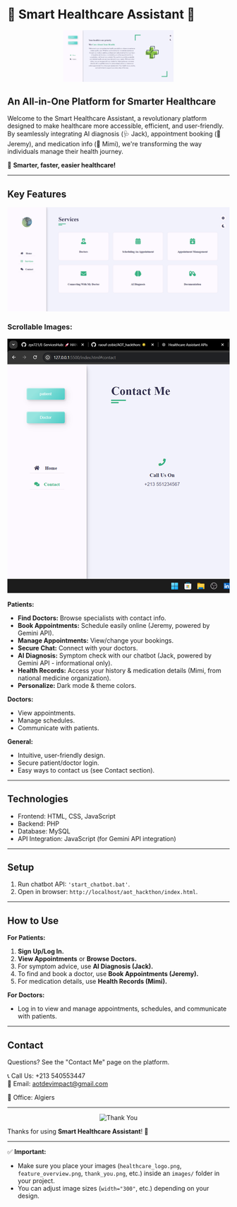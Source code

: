 
# 🌟 Smart Healthcare Assistant 🌟

<p align="center">
  <img src="https://raw.githubusercontent.com/raouf-zobir/AOT_hackthon/refs/heads/main/images/HomePage.png" width="250" alt="Smart Healthcare Assistant">
</p>

## An All-in-One Platform for Smarter Healthcare

Welcome to the Smart Healthcare Assistant, a revolutionary platform designed to make healthcare more accessible, efficient, and user-friendly. By seamlessly integrating AI diagnosis (🩺 Jack), appointment booking (📅 Jeremy), and medication info (💊 Mimi), we're transforming the way individuals manage their health journey.

🚀 **Smarter, faster, easier healthcare!**

---

## Key Features

<p align="center">
  <img src="https://raw.githubusercontent.com/raouf-zobir/AOT_hackthon/refs/heads/main/images/Features.png" width="600" alt="Features Overview">
</p>

### Scrollable Images:

<div style="overflow-x: auto; white-space: nowrap;">
  <img src="https://raw.githubusercontent.com/raouf-zobir/AOT_hackthon/refs/heads/main/images/ContactUs.png" alt="Contact Us" style="max-width: none; height: auto; margin-right: 10px;">

  <img src="https://raw.githubusercontent.com/raouf-zobir/AOT_hackthon/refs/heads/main/images/DarkMode.png" alt="Dark Mode" style="max-width: none; height: auto; margin-right: 10px;">
  <img src="https://raw.githubusercontent.com/raouf-zobir/AOT_hackthon/refs/heads/main/images/Features.png" alt="Features" style="max-width: none; height: auto; margin-right: 10px;">
  <img src="https://raw.githubusercontent.com/raouf-zobir/AOT_hackthon/refs/heads/main/images/HomePage.png" alt="Home Page" style="max-width: none; height: auto; margin-right: 10px;">
  <img src="https://raw.githubusercontent.com/raouf-zobir/AOT_hackthon/refs/heads/main/images/Login.png" alt="Login" style="max-width: none; height: auto; margin-right: 10px;">
  <img src="https://raw.githubusercontent.com/raouf-zobir/AOT_hackthon/refs/heads/main/images/Schdule.png" alt="Schedule" style="max-width: none; height: auto; margin-right: 10px;">
  <img src="https://raw.githubusercontent.com/raouf-zobir/AOT_hackthon/refs/heads/main/images/SignUp.png" alt="Sign Up" style="max-width: none; height: auto; margin-right: 10px;">
</div>

**Patients:**

* **Find Doctors:** Browse specialists with contact info.
* **Book Appointments:** Schedule easily online (Jeremy, powered by Gemini API).
* **Manage Appointments:** View/change your bookings.
* **Secure Chat:** Connect with your doctors.
* **AI Diagnosis:** Symptom check with our chatbot (Jack, powered by Gemini API - informational only).
* **Health Records:** Access your history & medication details (Mimi, from national medicine organization).
* **Personalize:** Dark mode & theme colors.

**Doctors:**

* View appointments.
* Manage schedules.
* Communicate with patients.

**General:**

* Intuitive, user-friendly design.
* Secure patient/doctor login.
* Easy ways to contact us (see Contact section).

---

## Technologies

* Frontend: HTML, CSS, JavaScript
* Backend: PHP
* Database: MySQL
* API Integration: JavaScript (for Gemini API integration)

---

## Setup

1.  Run chatbot API: `'start_chatbot.bat'`.
2.  Open in browser: `http://localhost/aot_hackthon/index.html`.

---

## How to Use

**For Patients:**

1.  **Sign Up/Log In.**
2.  **View Appointments** or **Browse Doctors.**
3.  For symptom advice, use **AI Diagnosis (Jack).**
4.  To find and book a doctor, use **Book Appointments (Jeremy).**
5.  For medication details, use **Health Records (Mimi).**

**For Doctors:**

* Log in to view and manage appointments, schedules, and communicate with patients.

---

## Contact

Questions? See the "Contact Me" page on the platform.

📞 Call Us: +213 540553447  
📧 Email: aotdevimpact@gmail.com
 
🏢 Office: Algiers

---

<p align="center">
  <img src="images/thank_you.png" width="300" alt="Thank You">
</p>

Thanks for using **Smart Healthcare Assistant**! 🚀

---

✅ **Important:**  
- Make sure you place your images (`healthcare_logo.png`, `feature_overview.png`, `thank_you.png`, etc.) inside an `images/` folder in your project.
- You can adjust image sizes (`width="300"`, etc.) depending on your design.
